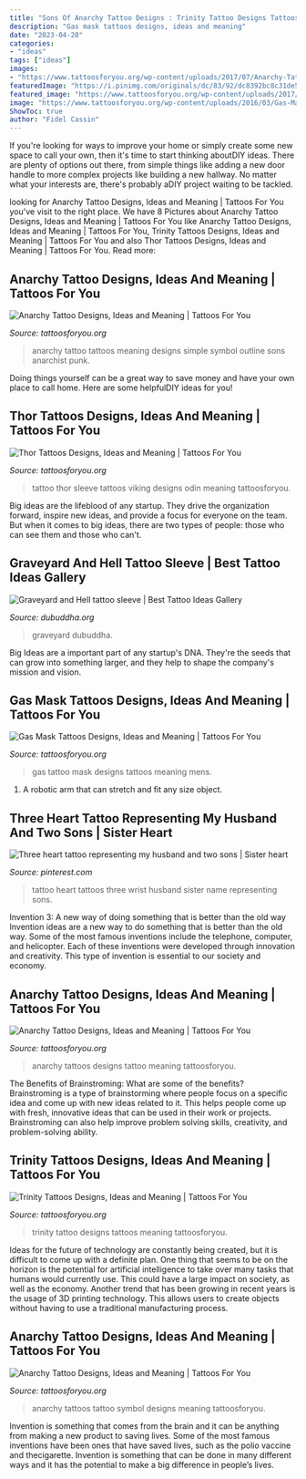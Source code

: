 ```yaml
---
title: "Sons Of Anarchy Tattoo Designs : Trinity Tattoo Designs Tattoos Meaning Tattoosforyou"
description: "Gas mask tattoos designs, ideas and meaning"
date: "2023-04-20"
categories:
- "ideas"
tags: ["ideas"]
images:
- "https://www.tattoosforyou.org/wp-content/uploads/2017/07/Anarchy-Tattoo-Simple.jpg"
featuredImage: "https://i.pinimg.com/originals/dc/83/92/dc8392bc8c31de53115158d8b8c0a4f6.jpg"
featured_image: "https://www.tattoosforyou.org/wp-content/uploads/2017/07/Anarchy-Tattoos-Designs.jpg"
image: "https://www.tattoosforyou.org/wp-content/uploads/2016/03/Gas-Mask-Tattoo.jpg"
ShowToc: true
author: "Fidel Cassin"
---
```



If you're looking for ways to improve your home or simply create some new space to call your own, then it's time to start thinking aboutDIY ideas. There are plenty of options out there, from simple things like adding a new door handle to more complex projects like building a new hallway. No matter what your interests are, there's probably aDIY project waiting to be tackled.

	

		
looking for Anarchy Tattoo Designs, Ideas and Meaning | Tattoos For You you've visit to the right place. We have 8 Pictures about Anarchy Tattoo Designs, Ideas and Meaning | Tattoos For You like Anarchy Tattoo Designs, Ideas and Meaning | Tattoos For You, Trinity Tattoos Designs, Ideas and Meaning | Tattoos For You and also Thor Tattoos Designs, Ideas and Meaning | Tattoos For You. Read more:
		
    
## Anarchy Tattoo Designs, Ideas And Meaning | Tattoos For You

<img loading=lazy src="https://www.tattoosforyou.org/wp-content/uploads/2017/07/Anarchy-Tattoo-Simple.jpg" onerror="this.onerror=null;this.src='https://tse3.mm.bing.net/th?id=OIP.jTssQO7Vxhp3kLnnEKCoSAHaHa&amp;pid=15.1';" alt="Anarchy Tattoo Designs, Ideas and Meaning | Tattoos For You">

_Source: tattoosforyou.org_

>anarchy tattoo tattoos meaning designs simple symbol outline sons anarchist punk. 

	

Doing things yourself can be a great way to save money and have your own place to call home. Here are some helpfulDIY ideas for you!

    
## Thor Tattoos Designs, Ideas And Meaning | Tattoos For You

<img loading=lazy src="https://www.tattoosforyou.org/wp-content/uploads/2016/02/Thor-Tattoo-Sleeve.jpg" onerror="this.onerror=null;this.src='https://tse1.mm.bing.net/th?id=OIP.4qizmCf8llL7A5SOp3loKAHaLG&amp;pid=15.1';" alt="Thor Tattoos Designs, Ideas and Meaning | Tattoos For You">

_Source: tattoosforyou.org_

>tattoo thor sleeve tattoos viking designs odin meaning tattoosforyou. 

	

Big ideas are the lifeblood of any startup. They drive the organization forward, inspire new ideas, and provide a focus for everyone on the team. But when it comes to big ideas, there are two types of people: those who can see them and those who can't. 

    
## Graveyard And Hell Tattoo Sleeve | Best Tattoo Ideas Gallery

<img loading=lazy src="https://www.dubuddha.org/wp-content/uploads/2015/02/Graveyard-and-Hell-tattoo-sleeve.jpg" onerror="this.onerror=null;this.src='https://tse1.mm.bing.net/th?id=OIP.n10n3tJWSjkNRwcs_C5RdQAAAA&amp;pid=15.1';" alt="Graveyard and Hell tattoo sleeve | Best Tattoo Ideas Gallery">

_Source: dubuddha.org_

>graveyard dubuddha. 

	

Big Ideas are a important part of any startup's DNA. They're the seeds that can grow into something larger, and they help to shape the company's mission and vision.

    
## Gas Mask Tattoos Designs, Ideas And Meaning | Tattoos For You

<img loading=lazy src="https://www.tattoosforyou.org/wp-content/uploads/2016/03/Gas-Mask-Tattoo.jpg" onerror="this.onerror=null;this.src='https://tse2.mm.bing.net/th?id=OIP.MXV4bg2vGh9G4TrP2-IwEgHaGc&amp;pid=15.1';" alt="Gas Mask Tattoos Designs, Ideas and Meaning | Tattoos For You">

_Source: tattoosforyou.org_

>gas tattoo mask designs tattoos meaning mens. 

	

1. A robotic arm that can stretch and fit any size object.

    
## Three Heart Tattoo Representing My Husband And Two Sons | Sister Heart

<img loading=lazy src="https://i.pinimg.com/originals/dc/83/92/dc8392bc8c31de53115158d8b8c0a4f6.jpg" onerror="this.onerror=null;this.src='https://tse4.mm.bing.net/th?id=OIP.X0AUYqzUm2Ub5z_0_2EF0wHaJ4&amp;pid=15.1';" alt="Three heart tattoo representing my husband and two sons | Sister heart">

_Source: pinterest.com_

>tattoo heart tattoos three wrist husband sister name representing sons. 

	

Invention 3: A new way of doing something that is better than the old way
Invention ideas are a new way to do something that is better than the old way. Some of the most famous inventions include the telephone, computer, and helicopter. Each of these inventions were developed through innovation and creativity. This type of invention is essential to our society and economy.

    
## Anarchy Tattoo Designs, Ideas And Meaning | Tattoos For You

<img loading=lazy src="https://www.tattoosforyou.org/wp-content/uploads/2017/07/Anarchy-Tattoos-Designs.jpg" onerror="this.onerror=null;this.src='https://tse4.mm.bing.net/th?id=OIP.0qnFc_a05HG-8PgS2K4ejwHaJ3&amp;pid=15.1';" alt="Anarchy Tattoo Designs, Ideas and Meaning | Tattoos For You">

_Source: tattoosforyou.org_

>anarchy tattoos designs tattoo meaning tattoosforyou. 

	

The Benefits of Brainstroming: What are some of the benefits?
Brainstroming is a type of brainstorming where people focus on a specific idea and come up with new ideas related to it. This helps people come up with fresh, innovative ideas that can be used in their work or projects. Brainstroming can also help improve problem solving skills, creativity, and problem-solving ability.

    
## Trinity Tattoos Designs, Ideas And Meaning | Tattoos For You

<img loading=lazy src="https://www.tattoosforyou.org/wp-content/uploads/2013/11/Trinity-Tattoo-Designs.jpg" onerror="this.onerror=null;this.src='https://tse3.mm.bing.net/th?id=OIP.elXX4vjS6nuJRGCRMPhllwHaJS&amp;pid=15.1';" alt="Trinity Tattoos Designs, Ideas and Meaning | Tattoos For You">

_Source: tattoosforyou.org_

>trinity tattoo designs tattoos meaning tattoosforyou. 

	

Ideas for the future of technology are constantly being created, but it is difficult to come up with a definite plan. One thing that seems to be on the horizon is the potential for artificial intelligence to take over many tasks that humans would currently use. This could have a large impact on society, as well as the economy. Another trend that has been growing in recent years is the usage of 3D printing technology. This allows users to create objects without having to use a traditional manufacturing process.

    
## Anarchy Tattoo Designs, Ideas And Meaning | Tattoos For You

<img loading=lazy src="https://www.tattoosforyou.org/wp-content/uploads/2017/07/Anarchy-Symbol-Tattoos.jpg" onerror="this.onerror=null;this.src='https://tse3.mm.bing.net/th?id=OIP.g0tyJib_ogvwtS95VJAkkQHaJ4&amp;pid=15.1';" alt="Anarchy Tattoo Designs, Ideas and Meaning | Tattoos For You">

_Source: tattoosforyou.org_

>anarchy tattoos tattoo symbol designs meaning tattoosforyou. 

	

Invention is something that comes from the brain and it can be anything from making a new product to saving lives. Some of the most famous inventions have been ones that have saved lives, such as the polio vaccine and thecigarette. Invention is something that can be done in many different ways and it has the potential to make a big difference in people’s lives.


